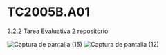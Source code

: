 # TC2005B.A01
3.2.2 Tarea Evaluativa 2 repositorio

![Captura de pantalla (15)](https://github.com/marianaagrcg/TC2005B.A01/assets/113316842/8564f109-22be-4730-b303-1dfe638a9a41)
![Captura de pantalla (12)](https://github.com/marianaagrcg/TC2005B.A01/assets/113316842/28318f03-b36a-46f4-a1bc-5a5079ceb717)
